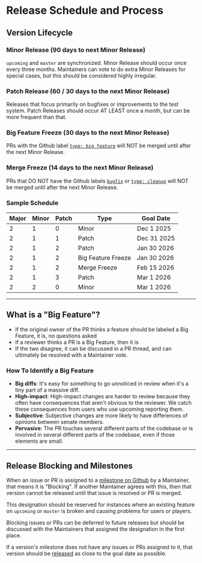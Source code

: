 # Release Schedule and Process

## Version Lifecycle

### Minor Release (90 days to next Minor Release)
`upcoming` and `master` are synchronized. Minor Release should occur once every three months. Maintainers can vote to do extra Minor Releases for special cases, but this should be considered highly irregular.

### Patch Release (60 / 30 days to the next Minor Release)
Releases that focus primarily on bugfixes or improvements to the test system. Patch Releases should occur AT LEAST once a month, but can be more frequent than that.

### Big Feature Freeze (30 days to the next Minor Release)
PRs with the Github label [`type: big feature`](https://github.com/rh-hideout/pokeemerald-expansion/issues?q=sort%3Aupdated-desc+is%3Aopen+label%3A%22type%3A+big+feature%22) will NOT be merged until after the next Minor Release.

### Merge Freeze (14 days to the next Minor Release)
PRs that DO NOT have the Github labels [`bugfix`](https://github.com/rh-hideout/pokeemerald-expansion/issues?q=sort%3Aupdated-desc+label%3Abugfix) or [`type: cleanup`](https://github.com/rh-hideout/pokeemerald-expansion/issues?q=sort%3Aupdated-desc+label%3A%22type%3A+cleanup%22+) will NOT be merged until after the next Minor Release.


### Sample Schedule
| Major | Minor | Patch | Type               | Goal Date   |
| ----- | ----- | ----- | ------------------ | ----------- |
| 2     | 1     | 0     | Minor              | Dec 1 2025  |
| 2     | 1     | 1     | Patch              | Dec 31 2025 |
| 2     | 1     | 2     | Patch              | Jan 30 2026 |
| 2     | 1     | 2     | Big Feature Freeze | Jan 30 2026 |
| 2     | 1     | 2     | Merge Freeze       | Feb 15 2026 |
| 2     | 1     | 3     | Patch              | Mar 1 2026  |
| 2     | 2     | 0     | Minor              | Mar 1 2026  |

---

## What is a "Big Feature"?
* If the original owner of the PR thinks a feature should be labeled a Big Feature, it is, no questions asked
* If a reviewer thinks a PR is a Big Feature, then it is
* If the two disagree, it can be discussed in a PR thread, and can ultimately be resolved with a Maintainer vote. 

### How To Identify a Big Feature
* **Big diffs**: It's easy for something to go unnoticed in review when it's a tiny part of a massive diff.
* **High-impact**: High-impact changes are harder to review because they often have consequences that aren't obvious to the reviewer. We catch these consequences from users who use upcoming reporting them.
* **Subjective**: Subjective changes are more likely to have differences of opinions between senate members.
* **Pervasive**: The PR touches several different parts of the codebase or is involved in several different parts of the codebase, even if those elements are small.

---

## Release Blocking and Milestones
When an issue or PR is assigned to a [milestone on Github](https://github.com/rh-hideout/pokeemerald-expansion/milestones) by a Maintainer, that means it is "Blocking". If another Maintainer agrees with this, then that version cannot be released until that issue is resolved or PR is merged.

This designation should be reserved for instances where an existing feature on `upcoming` or `master` is broken and causing problems for users or players.

Blocking issues or PRs can be deferred to future releases but should be discussed with the Maintainers that assigned the designation in the first place.

If a version's milestone does not have any issues or PRs assigned to it, that version should be [released](https://github.com/rh-hideout/pokeemerald-expansion/blob/master/docs/team_procedures/expansion_versions.md) as close to the goal date as possible.
